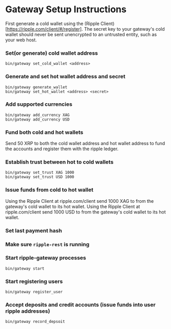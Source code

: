# Gateway Setup Instructions #

First generate a cold wallet using the (Ripple Client)[https://ripple.com/client/#/register]. The secret key to your gateway's cold wallet should never be sent unencrypted to an untrusted entity, such as your web host.

### Set(or generate) cold wallet address

    bin/gateway set_cold_wallet <address>

    
### Generate and set hot wallet address and secret

    bin/gateway generate_wallet
    bin/gateway set_hot_wallet <address> <secret>


### Add supported currencies

    bin/gateway add_currency XAG
    bin/gateway add_currency USD
  
  
### Fund both cold and hot wallets

  Send 50 XRP to both the cold wallet address and hot wallet address to fund the accounts and register them with the ripple ledger.

### Establish trust between hot to cold wallets

    bin/gateway set_trust XAG 1000
    bin/gateway set_trust USD 1000


### Issue funds from cold to hot wallet

Using the Ripple Client at ripple.com/client send 1000 XAG to from the gateway's cold wallet to its hot wallet.
Using the Ripple Client at ripple.com/client send 1000 USD to from the gateway's cold wallet to its hot wallet.

### Set last payment hash
### Make sure `ripple-rest` is running
### Start ripple-gateway processes

    bin/gateway start


### Start registering users

    bin/gateway register_user


### Accept deposits and credit accounts (issue funds into user ripple addresses)

    bin/gateway record_depsoit

